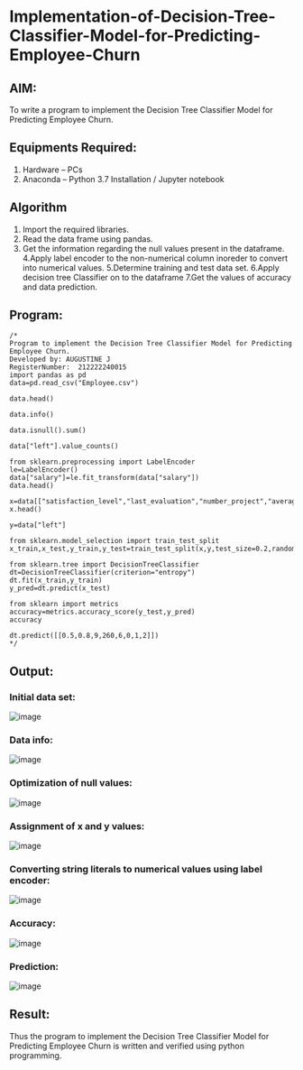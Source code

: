# Implementation-of-Decision-Tree-Classifier-Model-for-Predicting-Employee-Churn

## AIM:
To write a program to implement the Decision Tree Classifier Model for Predicting Employee Churn.

## Equipments Required:
1. Hardware – PCs
2. Anaconda – Python 3.7 Installation / Jupyter notebook

## Algorithm
1. Import the required libraries.
2. Read the data frame using pandas.
3. Get the information regarding the null values present in the dataframe. 4.Apply label encoder to the non-numerical column inoreder to convert into numerical values. 5.Determine training and test data set. 6.Apply decision tree Classifier on to the dataframe 7.Get the values of accuracy and data prediction.

## Program:
```
/*
Program to implement the Decision Tree Classifier Model for Predicting Employee Churn.
Developed by: AUGUSTINE J
RegisterNumber:  212222240015
import pandas as pd
data=pd.read_csv("Employee.csv")

data.head()

data.info()

data.isnull().sum()

data["left"].value_counts()

from sklearn.preprocessing import LabelEncoder
le=LabelEncoder()
data["salary"]=le.fit_transform(data["salary"])
data.head()

x=data[["satisfaction_level","last_evaluation","number_project","average_montly_hours","time_spend_company","Work_accident","promotion_last_5years","salary"]]
x.head()

y=data["left"]

from sklearn.model_selection import train_test_split
x_train,x_test,y_train,y_test=train_test_split(x,y,test_size=0.2,random_state=100)

from sklearn.tree import DecisionTreeClassifier
dt=DecisionTreeClassifier(criterion="entropy")
dt.fit(x_train,y_train)
y_pred=dt.predict(x_test)

from sklearn import metrics
accuracy=metrics.accuracy_score(y_test,y_pred)
accuracy

dt.predict([[0.5,0.8,9,260,6,0,1,2]])
*/
```

## Output:
### Initial data set:
![image](https://github.com/Augustine0306/Implementation-of-Decision-Tree-Classifier-Model-for-Predicting-Employee-Churn/assets/119404460/0266a6e5-67ef-4c63-b2f8-10fbf6dfe544)
### Data info:
![image](https://github.com/Augustine0306/Implementation-of-Decision-Tree-Classifier-Model-for-Predicting-Employee-Churn/assets/119404460/b111462a-b1ae-4199-a31d-71b7bf044549)
### Optimization of null values:
![image](https://github.com/Augustine0306/Implementation-of-Decision-Tree-Classifier-Model-for-Predicting-Employee-Churn/assets/119404460/eed18ee9-bfca-4c56-af87-0eacb8df843e)
### Assignment of x and y values:
![image](https://github.com/Augustine0306/Implementation-of-Decision-Tree-Classifier-Model-for-Predicting-Employee-Churn/assets/119404460/f30dfa2e-2663-4a62-8d65-4230f3db4c59)
### Converting string literals to numerical values using label encoder:
![image](https://github.com/Augustine0306/Implementation-of-Decision-Tree-Classifier-Model-for-Predicting-Employee-Churn/assets/119404460/51ea7864-7656-4c64-a6c8-40dacbdc92e1)
### Accuracy:
![image](https://github.com/Augustine0306/Implementation-of-Decision-Tree-Classifier-Model-for-Predicting-Employee-Churn/assets/119404460/52f9bcc6-029e-4c8c-bb4b-41dab67a43ab)
### Prediction:
![image](https://github.com/Augustine0306/Implementation-of-Decision-Tree-Classifier-Model-for-Predicting-Employee-Churn/assets/119404460/4aad4777-012f-4e43-a89c-c2f7afaee9bd)


## Result:
Thus the program to implement the  Decision Tree Classifier Model for Predicting Employee Churn is written and verified using python programming.
